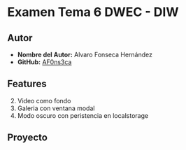 # Examen Tema 6 DWEC - DIW

## Autor

- **Nombre del Autor:** Alvaro Fonseca Hernández<!-- - **Correo Electrónico:** tu.email@example.com -->
- **GitHub:** [AF0ns3ca](https://github.com/AF0ns3ca/T6-Alvaro-Fonseca-Hernandez.git)

## Features
2. Video como fondo
3. Galeria con ventana modal
4. Modo oscuro con peristencia en localstorage

## Proyecto
